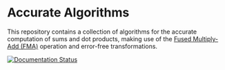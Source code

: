# Accurate Algorithms
This repository contains a collection of algorithms for the accurate computation of sums and dot products, making use of the [Fused Multiply-Add (FMA)](https://en.wikipedia.org/wiki/Multiply%E2%80%93accumulate_operation#Fused_multiply.E2.80.93add) operation and error-free transformations.

[![Documentation Status](https://readthedocs.org/projects/accurate-algorithms/badge/?version=latest)](http://accurate-algorithms.readthedocs.org/en/latest/?badge=latest)
